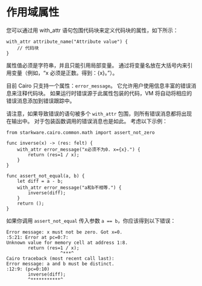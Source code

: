 
# 作用域属性
您可以通过用 with_attr 语句包围代码块来定义代码块的属性，如下所示：

```
with_attr attribute_name("Attribute value") {
    // 代码块
}
```

属性值必须是字符串，并且只能引用局部变量。 通过将变量名放在大括号内来引用变量（例如，“x 必须是正数。得到：{x}。”）。

目前 Cairo 只支持一个属性：`error_message`。 它允许用户使用信息丰富的错误消息来注释代码块。 如果运行时错误源于此属性包装的代码，VM 将自动将相应的错误消息添加到错误跟踪中。

请注意，如果导致错误的语句被多个 `with_attr` 包围，则所有错误消息都将出现在输出中。 对于包装函数调用的错误消息也是如此。 考虑以下示例：

```
from starkware.cairo.common.math import assert_not_zero

func inverse(x) -> (res: felt) {
    with_attr error_message("x必须不为0. x={x}.") {
        return (res=1 / x);
    }
}

func assert_not_equal(a, b) {
    let diff = a - b;
    with_attr error_message("a和b不相等.") {
        inverse(diff);
    }
    return ();
}
```

如果你调用 `assert_not_equal` 传入参数 `a == b`，你应该得到以下错误：

```
Error message: x must not be zero. Got x=0.
:5:21: Error at pc=0:7:
Unknown value for memory cell at address 1:8.
        return (res=1 / x);
                    ^***^
Cairo traceback (most recent call last):
Error message: a and b must be distinct.
:12:9: (pc=0:10)
        inverse(diff);
        ^***********^
```